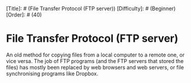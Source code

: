 [Title]: # (File Transfer Protocol (FTP server))
[Difficulty]: # (Beginner)
[Order]: # (40)

# File Transfer Protocol (FTP server)

An old method for copying files from a local computer to a remote one, or vice versa. The job of FTP programs (and the FTP servers that stored the files) has mostly been replaced by web browsers and web servers, or file synchronising programs like Dropbox.